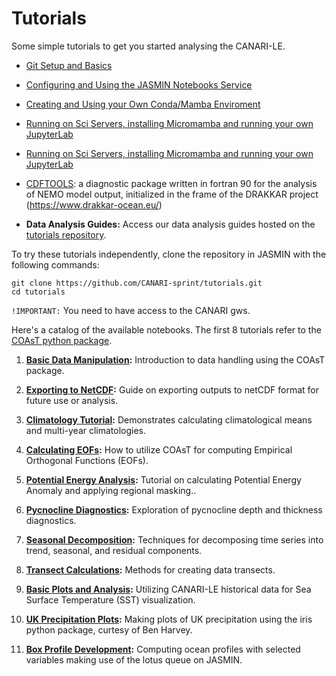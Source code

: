 # Tutorials

Some simple tutorials to get you started analysing the CANARI-LE.

- [Git Setup and Basics](github.md)

- [Configuring and Using the JASMIN Notebooks Service](jasmin_notebook_service.md)
  
- [Creating and Using your Own Conda/Mamba Enviroment](creating_your_own_conda_env.md)

- [Running on Sci Servers, installing Micromamba and running your own JupyterLab](running_on_sci_servers.md)

- [Running on Sci Servers, installing Micromamba and running your own JupyterLab](running_on_sci_servers.md)

- [CDFTOOLS](https://github.com/CANARI-sprint/CDFTOOLS):  a diagnostic package written in fortran 90 for the analysis of NEMO model output, initialized in the frame of the DRAKKAR project (https://www.drakkar-ocean.eu/)

- **Data Analysis Guides:** Access our data analysis guides hosted on the [tutorials repository](https://github.com/CANARI-sprint/tutorials).

To try these tutorials independently, clone the repository in JASMIN with the following commands:

```
git clone https://github.com/CANARI-sprint/tutorials.git
cd tutorials
```
`!IMPORTANT:` You need to have access to the CANARI gws.

Here's a catalog of the available notebooks.  The first 8 tutorials refer to the [COAsT python package](https://british-oceanographic-data-centre.github.io/COAsT/#about).

1) **[Basic Data Manipulation](https://github.com/CANARI-sprint/tutorials/blob/main/notebooks/1_basic_manipulation.ipynb):** Introduction to data handling using the COAsT package.

2) **[Exporting to NetCDF](https://github.com/CANARI-sprint/tutorials/blob/main/notebooks/2_export_to_netcdf.ipynb):** Guide on exporting outputs to netCDF format for future use or analysis.

3) **[Climatology Tutorial](https://github.com/CANARI-sprint/tutorials/blob/main/notebooks/3_climatology_tutorial.ipynb):** Demonstrates calculating climatological means and multi-year climatologies.

4) **[Calculating EOFs](https://github.com/CANARI-sprint/tutorials/blob/main/notebooks/4_calculate_eof.ipynb):** How to utilize COAsT for computing Empirical Orthogonal Functions (EOFs).

5) **[Potential Energy Analysis](https://github.com/CANARI-sprint/tutorials/blob/main/notebooks/5_potential_energy.ipynb):** Tutorial on calculating Potential Energy Anomaly and applying regional masking..

6) **[Pycnocline Diagnostics](https://github.com/CANARI-sprint/tutorials/blob/main/notebooks/6_pycnocline.ipynb):** Exploration of pycnocline depth and thickness diagnostics.

7) **[Seasonal Decomposition](https://github.com/CANARI-sprint/tutorials/blob/main/notebooks/7_seasonal_decomp.ipynb):** Techniques for decomposing time series into trend, seasonal, and residual components.

8) **[Transect Calculations](https://github.com/CANARI-sprint/tutorials/blob/main/notebooks/8_transect_calculation.ipynb):** Methods for creating data transects.

9) **[Basic Plots and Analysis](https://github.com/CANARI-sprint/tutorials/blob/main/notebooks/9_basic_plots_and_analysis.ipynb):** Utilizing CANARI-LE historical data for Sea Surface Temperature (SST) visualization.

10) **[UK Precipitation Plots](https://github.com/CANARI-sprint/tutorials/blob/main/notebooks/0_UK_Precipitation_with_iris.ipynb):** Making plots of UK precipitation using the iris python package, curtesy of Ben Harvey.

11) **[Box Profile Development](https://github.com/CANARI-sprint/tutorials/blob/main/notebooks/11_compute_and_plot_an_ocean_profile_using_lotus.ipynb):** Computing ocean profiles with selected variables making use of the lotus queue on JASMIN.